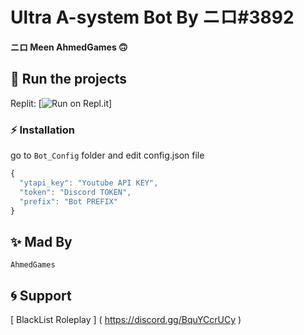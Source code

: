 # **Ultra A-system Bot By ニロ#3892**

**ニロ Meen AhmedGames 🙃**

## 💨 Run the projects

Replit: [![Run on Repl.it](https://repl.it/@NIR0/N-System-v3#index.js)]

### ⚡ Installation

go to `Bot_Config` folder and edit config.json file

```js
{
  "ytapi_key": "Youtube API KEY",
  "token": "Discord TOKEN",
  "prefix": "Bot PREFIX"
}
```

## ✨ Mad By

```AhmedGames```

## 🌀 Support

[ BlackList Roleplay ] ( https://discord.gg/BquYCcrUCy )
